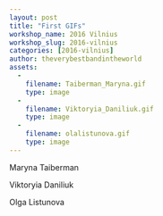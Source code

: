 ```yaml
---
layout: post
title: "First GIFs"
workshop_name: 2016 Vilnius
workshop_slug: 2016-vilnius
categories: [2016-vilnius]
author: theverybestbandintheworld 
assets:
  -
    filename: Taiberman_Maryna.gif
    type: image
  -
    filename: Viktoryia_Daniliuk.gif
    type: image
  -
    filename: olalistunova.gif
    type: image
---
```

Maryna Taiberman

Viktoryia Daniliuk

Olga Listunova
